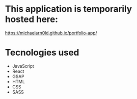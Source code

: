 # This application is temporarily hosted here:

https://michaelarn0ld.github.io/portfolio-app/

# Tecnologies used

- JavaScript
- React
- GSAP
- HTML
- CSS
- SASS
